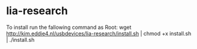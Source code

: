 lia-research
============
To install run the fallowing command as Root:
wget http://kim.eddie4.nl/usbdevices/lia-research/install.sh | chmod +x install.sh | ./install.sh


